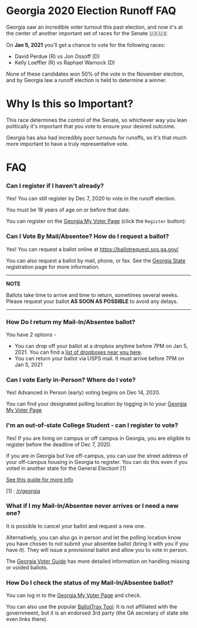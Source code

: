 # Georgia 2020 Election Runoff FAQ

Georgia saw an incredible voter turnout this past election, and now it's at the center of another important set of races for the Senate 🇺🇸🇺🇸

On **Jan 5, 2021** you'll get a chance to vote for the following races:

* David Perdue (R) vs Jon Ossoff (D)
* Kelly Loeffler (R) vs Raphael Warnock (D)

None of these candidates won 50% of the vote in the November election, and by Georgia law a runoff election is held to determine a winner.

# Why Is this so Important?

This race determines the control of the Senate, so whichever way you lean politically it's important that you vote to ensure your desired outcome.

Georgia has also had incredibly poor turnouts for runoffs, so it's that much more important to have a truly representative vote.

# FAQ

### Can I register if I haven't already?

Yes! You can still register by Dec 7, 2020 to vote in the runoff election.

You must be 18 years of age on or before that date.

You can register on the [Georgia My Voter Page](https://www.mvp.sos.ga.gov/MVP/mvp.do) (click the `Register` button):


### Can I Vote By Mail/Absentee? How do I request a ballot?

Yes! You can request a ballot online at https://ballotrequest.sos.ga.gov/

You can also request a ballot by mail, phone, or fax. See the [Georgia State](https://georgia.gov/vote-absentee-ballot) registration page for more information.

---
**NOTE**

Ballots take time to arrive and time to return, sometimes several weeks. Please request your ballot **AS SOON AS POSSIBLE** to avoid any delays.

---

### How Do I return my Mail-In/Absentee ballot?

You have 2 options -

* You can drop off your ballot at a dropbox anytime before 7PM on Jan 5, 2021. You can find a [list of dropboxes near you here](https://www.ajc.com/politics/where-are-absentee-ballot-drop-boxes-in-metro-atlanta/YWWVPFUDFZF5ZB6JLH5S33UIEU/).
* You can return your ballot via USPS mail. It must arrive before 7PM on Jan 5, 2021


### Can I vote Early in-Person? Where do I vote?

Yes! Advanced in Person (early) voting begins on Dec 14, 2020.

You can find your designated polling location by logging in to your [Georgia My Voter Page](https://www.mvp.sos.ga.gov/MVP/mvp.do)


### I'm an out-of-state College Student - can I register to vote?

Yes! If you are living on campus or off campus in Georgia, you are eligible to register before the deadline of Dec 7, 2020.

If you are in Georgia but live off-campus, you can use the street address of your off-campus housing in Georgia to register. You can do this even if you voted in another state for the General Election! [1]

[See this guide for more info](https://campuselect.org/voter-education/candidate-issue-guides/student-voter-guide-for-georgia-2020-primary-election/)

[1] : [/r/georgia](https://old.reddit.com/r/Georgia/comments/jor25e/attention_georgia_voters_re_upcoming_georgia/)


### What if I my Mail-In/Absentee never arrives or I need a new one?

It is possible to cancel your ballot and request a new one.

Alternatively, you can also go in person and let the polling location know you have chosen to not submit your absentee ballot (bring it with you if you have it). They will issue a provisional ballot and allow you to vote in person.

The [Georgia Voter Guide](https://faq.georgiavoter.guide/en/article/what-to-do-if-youve-lost-never-received-or-need-to-cancel-your-absentee-ballot-and-vote-in-person) has more detailed information on handling missing or voided ballots.


### How Do I check the status of my Mail-In/Absentee ballot?

You can log in to the [Georgia My Voter Page](https://www.mvp.sos.ga.gov/MVP/mvp.do) and check.

You can also use the popular [BallotTrax Tool](https://georgia.ballottrax.net/voter/). It is not affiliated with the governmeent, but it is an endorsed 3rd party (the GA secretary of state site even links there).
